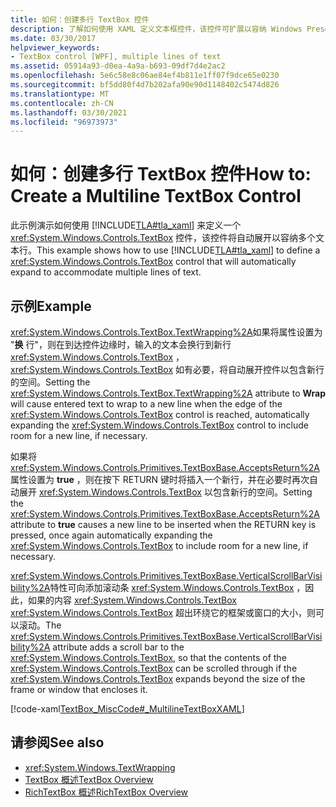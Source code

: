 ```yaml
---
title: 如何：创建多行 TextBox 控件
description: 了解如何使用 XAML 定义文本框控件，该控件可扩展以容纳 Windows Presentation Foundation 应用程序中的多个文本行。
ms.date: 03/30/2017
helpviewer_keywords:
- TextBox control [WPF], multiple lines of text
ms.assetid: 05914a93-d0ea-4a9a-b693-09df7d4e2ac2
ms.openlocfilehash: 5e6c58e8c06ae84ef4b811e1ff07f9dce65e0230
ms.sourcegitcommit: bf5dd80f4d7b202afa90e90d1148402c5474d826
ms.translationtype: MT
ms.contentlocale: zh-CN
ms.lasthandoff: 03/30/2021
ms.locfileid: "96973973"
---
```

# <a name="how-to-create-a-multiline-textbox-control"></a><span data-ttu-id="33edb-103">如何：创建多行 TextBox 控件</span><span class="sxs-lookup"><span data-stu-id="33edb-103">How to: Create a Multiline TextBox Control</span></span>
<span data-ttu-id="33edb-104">此示例演示如何使用 [!INCLUDE[TLA#tla_xaml](../../../includes/tlasharptla-xaml-md.md)] 来定义一个 <xref:System.Windows.Controls.TextBox> 控件，该控件将自动展开以容纳多个文本行。</span><span class="sxs-lookup"><span data-stu-id="33edb-104">This example shows how to use [!INCLUDE[TLA#tla_xaml](../../../includes/tlasharptla-xaml-md.md)] to define a <xref:System.Windows.Controls.TextBox> control that will automatically expand to accommodate multiple lines of text.</span></span>  
  
## <a name="example"></a><span data-ttu-id="33edb-105">示例</span><span class="sxs-lookup"><span data-stu-id="33edb-105">Example</span></span>  
 <span data-ttu-id="33edb-106"><xref:System.Windows.Controls.TextBox.TextWrapping%2A>如果将属性设置为 "**换** 行"，则在到达控件边缘时，输入的文本会换行到新行 <xref:System.Windows.Controls.TextBox> ， <xref:System.Windows.Controls.TextBox> 如有必要，将自动展开控件以包含新行的空间。</span><span class="sxs-lookup"><span data-stu-id="33edb-106">Setting the <xref:System.Windows.Controls.TextBox.TextWrapping%2A> attribute to **Wrap** will cause entered text to wrap to a new line when the edge of the <xref:System.Windows.Controls.TextBox> control is reached, automatically expanding the <xref:System.Windows.Controls.TextBox> control to include room for a new line, if necessary.</span></span>  
  
 <span data-ttu-id="33edb-107">如果将 <xref:System.Windows.Controls.Primitives.TextBoxBase.AcceptsReturn%2A> 属性设置为 **true** ，则在按下 RETURN 键时将插入一个新行，并在必要时再次自动展开 <xref:System.Windows.Controls.TextBox> 以包含新行的空间。</span><span class="sxs-lookup"><span data-stu-id="33edb-107">Setting the <xref:System.Windows.Controls.Primitives.TextBoxBase.AcceptsReturn%2A> attribute to **true** causes a new line to be inserted when the RETURN key is pressed, once again automatically expanding the <xref:System.Windows.Controls.TextBox> to include room for a new line, if necessary.</span></span>  
  
 <span data-ttu-id="33edb-108"><xref:System.Windows.Controls.Primitives.TextBoxBase.VerticalScrollBarVisibility%2A>特性可向添加滚动条 <xref:System.Windows.Controls.TextBox> ，因此，如果的内容 <xref:System.Windows.Controls.TextBox> <xref:System.Windows.Controls.TextBox> 超出环绕它的框架或窗口的大小，则可以滚动。</span><span class="sxs-lookup"><span data-stu-id="33edb-108">The <xref:System.Windows.Controls.Primitives.TextBoxBase.VerticalScrollBarVisibility%2A> attribute adds a scroll bar to the <xref:System.Windows.Controls.TextBox>, so that the contents of the <xref:System.Windows.Controls.TextBox> can be scrolled through if the <xref:System.Windows.Controls.TextBox> expands beyond the size of the frame or window that encloses it.</span></span>  
  
 [!code-xaml[TextBox_MiscCode#_MultilineTextBoxXAML](~/samples/snippets/csharp/VS_Snippets_Wpf/TextBox_MiscCode/CSharp/Window1.xaml#_multilinetextboxxaml)]  
  
## <a name="see-also"></a><span data-ttu-id="33edb-109">请参阅</span><span class="sxs-lookup"><span data-stu-id="33edb-109">See also</span></span>

- <xref:System.Windows.TextWrapping>
- [<span data-ttu-id="33edb-110">TextBox 概述</span><span class="sxs-lookup"><span data-stu-id="33edb-110">TextBox Overview</span></span>](textbox-overview.md)
- [<span data-ttu-id="33edb-111">RichTextBox 概述</span><span class="sxs-lookup"><span data-stu-id="33edb-111">RichTextBox Overview</span></span>](richtextbox-overview.md)
